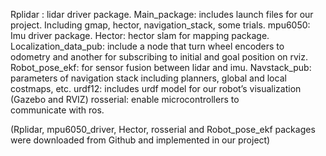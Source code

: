 Rplidar : lidar driver package. 
Main_package: includes launch files for our project. Including gmap, hector, navigation_stack, some trials. 
mpu6050: Imu driver package.
Hector: hector slam for mapping package. 
Localization_data_pub: include a node that turn wheel encoders to odometry and another for subscribing to initial and goal position on rviz. 
Robot_pose_ekf: for sensor fusion between lidar and imu. 
Navstack_pub: parameters of navigation stack including planners, global and local costmaps, etc. 
urdf12: includes urdf model for our robot’s visualization (Gazebo and RVIZ)
rosserial: enable microcontrollers to communicate with ros.

(Rplidar, mpu6050_driver, Hector, rosserial and Robot_pose_ekf packages were downloaded from Github and implemented in our project)
